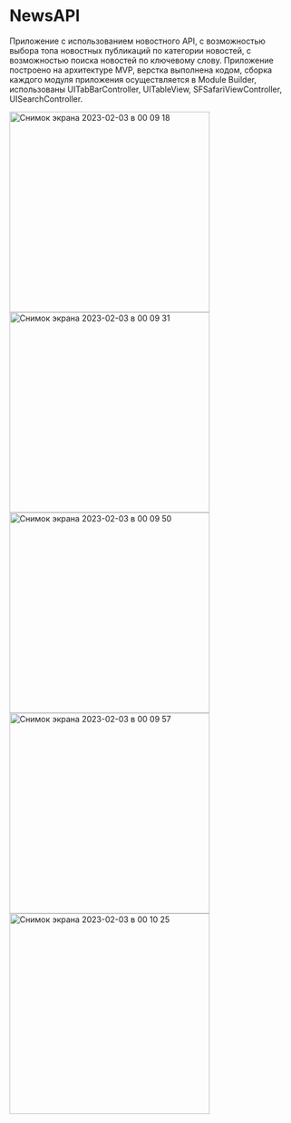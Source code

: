 # NewsAPI

Приложение с использованием новостного API, с возможностью выбора топа новостных публикаций по категории новостей, с возможностью поиска новостей по ключевому слову. Приложение построено на архитектуре MVP, верстка выполнена кодом, сборка каждого модуля приложения осуществляется в Module Builder, использованы UITabBarController, UITableView, SFSafariViewController, UISearchController.



<img width="353" alt="Снимок экрана 2023-02-03 в 00 09 18" src="https://user-images.githubusercontent.com/118187754/216427255-2cee738c-798f-4c35-ac36-cde105ab3374.png">
<img width="353" alt="Снимок экрана 2023-02-03 в 00 09 31" src="https://user-images.githubusercontent.com/118187754/216427285-74a75017-859a-4ca3-94ea-8f553aceff6b.png">
<img width="353" alt="Снимок экрана 2023-02-03 в 00 09 50" src="https://user-images.githubusercontent.com/118187754/216427303-606fdb2c-2842-4717-94c0-59fb6a392bb1.png">
<img width="353" alt="Снимок экрана 2023-02-03 в 00 09 57" src="https://user-images.githubusercontent.com/118187754/216427314-5eda1a25-e744-40b3-a93d-e24e134229f0.png">
<img width="353" alt="Снимок экрана 2023-02-03 в 00 10 25" src="https://user-images.githubusercontent.com/118187754/216427331-f188becc-37b1-499a-b879-c71654a791f7.png">
